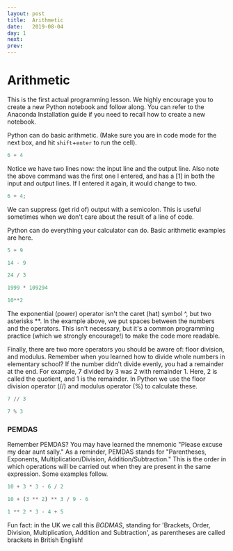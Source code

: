 ```yaml
---
layout: post
title:  Arithmetic
date:   2019-08-04
day: 1
next:
prev:
---
```



# Arithmetic 

This is the first actual programming lesson. We highly encourage you to create a new Python notebook and follow along. You can refer to the Anaconda Installation guide if you need to recall how to create a new notebook.

Python can do basic arithmetic. (Make sure you are in code mode for the next box, and hit `shift`+`enter` to run the cell).


```python
6 + 4
```

Notice we have two lines now: the input line and the output line. Also note the above command was the first one I entered, and has a [1] in both the input and output lines. If I entered it again, it would change to two.


```python
6 + 4;
```

We can suppress (get rid of) output with a semicolon. This is useful sometimes when we don't care about the result of a line of code.

Python can do everything your calculator can do. Basic arithmetic examples are here.


```python
5 + 9
```


```python
14 - 9
```


```python
24 / 3
```


```python
1999 * 109294
```


```python
10**2
```

The exponential (power) operator isn't the caret (hat) symbol ^, but two asterisks \*\*. In the example above, we put spaces between the numbers and the operators. This isn't necessary, but it's a common programming practice (which we strongly encourage!) to make the code more readable.

Finally, there are two more operators you should be aware of: floor division, and modulus. Remember when you learned how to divide whole numbers in elementary school? If the number didn't divide evenly, you had a remainder at the end. For example, 7 divided by 3 was 2 with remainder 1. Here, 2 is called the quotient, and 1 is the remainder. In Python we use the floor division operator (//) and modulus operator (%) to calculate these.


```python
7 // 3
```


```python
7 % 3 
```

### PEMDAS

Remember PEMDAS? You may have learned the mnemonic "Please excuse my dear aunt sally." As a reminder, PEMDAS stands for "Parentheses, Exponents, Multiplication/Division, Addition/Subtraction." This is the order in which operations will be carried out when they are present in the same expression. Some examples follow.


```python
10 + 3 * 3 - 6 / 2
```


```python
10 + (3 ** 2) ** 3 / 9 - 6
```


```python
1 ** 2 * 3 - 4 + 5
```

Fun fact: in the UK we call this *BODMAS*, standing for 'Brackets, Order, Division, Multiplication, Addition and Subtraction', as parentheses are called brackets in British English!


```python

```
